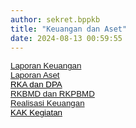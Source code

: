 ```yaml
---
author: sekret.bppkb
title: "Keuangan dan Aset"
date: 2024-08-13 00:59:55
---
```


<p style="margin: 0cm;"><span style="font-size: 10pt; font-family: arial, helvetica, sans-serif; color: black;"><a href="/ms.-keuangan-dan-aset/laporan-keuangan"><span style="vertical-align: inherit;"><span style="vertical-align: inherit;"><span style="vertical-align: inherit;"><span style="vertical-align: inherit;"><span style="vertical-align: inherit;"><span style="vertical-align: inherit;"><span style="vertical-align: inherit;"><span style="vertical-align: inherit;"><span style="vertical-align: inherit;"><span style="vertical-align: inherit;"><span style="vertical-align: inherit;"><span style="vertical-align: inherit;">Laporan Keuangan</span></span></span></span></span></span></span></span></span></span></span></span></a></span></p>

<p style="margin: 0cm;"><span style="font-size: 10pt; font-family: arial, helvetica, sans-serif; color: black;"><a href="/ms.-keuangan-dan-aset/laporan-aset"><span style="vertical-align: inherit;"><span style="vertical-align: inherit;"><span style="vertical-align: inherit;"><span style="vertical-align: inherit;"><span style="vertical-align: inherit;"><span style="vertical-align: inherit;"><span style="vertical-align: inherit;"><span style="vertical-align: inherit;"><span style="vertical-align: inherit;"><span style="vertical-align: inherit;"><span style="vertical-align: inherit;"><span style="vertical-align: inherit;">Laporan Aset</span></span></span></span></span></span></span></span></span></span></span></span></a></span></p>

<p style="margin: 0cm;"><span style="font-size: 10pt; font-family: arial, helvetica, sans-serif;"><a href="/ms.-keuangan-dan-aset/rka-dan-dpa"><span style="color: black;"><span style="vertical-align: inherit;"><span style="vertical-align: inherit;"><span style="vertical-align: inherit;"><span style="vertical-align: inherit;"><span style="vertical-align: inherit;"><span style="vertical-align: inherit;"><span style="vertical-align: inherit;"><span style="vertical-align: inherit;"><span style="vertical-align: inherit;"><span style="vertical-align: inherit;"><span style="vertical-align: inherit;"><span style="vertical-align: inherit;">RKA dan DPA</span></span></span></span></span></span></span></span></span></span></span></span></span></a></span></p>

<p style="margin: 0cm;"><span style="font-size: 10pt; font-family: arial, helvetica, sans-serif; color: black;"><a href="/ms.-keuangan-dan-aset/rkbmd-dan-rkpbmd"><span style="vertical-align: inherit;"><span style="vertical-align: inherit;"><span style="vertical-align: inherit;"><span style="vertical-align: inherit;"><span style="vertical-align: inherit;"><span style="vertical-align: inherit;"><span style="vertical-align: inherit;"><span style="vertical-align: inherit;"><span style="vertical-align: inherit;"><span style="vertical-align: inherit;"><span style="vertical-align: inherit;"><span style="vertical-align: inherit;">RKBMD dan RKPBMD</span></span></span></span></span></span></span></span></span></span></span></span></a></span></p>

<p style="margin: 0cm;"><span style="font-size: 10pt; font-family: arial, helvetica, sans-serif;"><span style="color: black;"><a href="/ms.-keuangan-dan-aset/realisasi-keuangan"><span style="vertical-align: inherit;"><span style="vertical-align: inherit;"><span style="vertical-align: inherit;"><span style="vertical-align: inherit;"><span style="vertical-align: inherit;"><span style="vertical-align: inherit;"><span style="vertical-align: inherit;"><span style="vertical-align: inherit;"><span style="vertical-align: inherit;"><span style="vertical-align: inherit;"><span style="vertical-align: inherit;"><span style="vertical-align: inherit;">Realisasi Keuangan</span></span></span></span></span></span></span></span></span></span></span></span></a></span><span style="color: black;"></span></span></p>

<p style="margin: 0cm;"><span style="font-size: 10pt; font-family: arial, helvetica, sans-serif;"><a href="/ms.-keuangan-dan-aset/kerangka-acuan-kegiatan"><span style="color: black;"><span style="vertical-align: inherit;"><span style="vertical-align: inherit;"><span style="vertical-align: inherit;">KAK Kegiatan</span></span></span></span></a></span></p>

<p style="margin: 0cm; line-height: 1.1;"></p>

<p style="line-height: 1.1;"></p>
